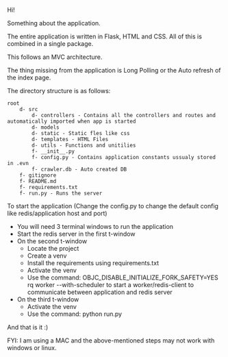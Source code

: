 Hi!

Something about the application. 

The entire application is written in Flask, HTML and CSS. 
All of this is combined in a single package. 

This follows an MVC architecture. 

The thing missing from the application is Long Polling or the Auto refresh of the index page. 

The directory 
structure is as follows: 

    root 
        d- src
            d- controllers - Contains all the controllers and routes and automatically imported when app is started
            d- models
            d- static - Static fles like css
            d- templates - HTML Files
            d- utils - Functions and unitilies
            f- __init__.py 
            f- config.py - Contains application constants ussualy stored in .evn
            f- crawler.db - Auto created DB
        f- gitignore
        f- README.md
        f- requirements.txt
        f- run.py - Runs the server

To start the application (Change the config.py to change the default config like redis/application host and port)

* You will need 3 terminal windows to run the application
* Start the redis server in the first t-window
* On the second t-window
  * Locate the project
  * Create a venv
  * Install the requirements using requirements.txt
  * Activate the venv
  * Use the command: OBJC_DISABLE_INITIALIZE_FORK_SAFETY=YES rq worker --with-scheduler to start a worker/redis-client to communicate between application and redis server
* On the third t-window
  * Activate the venv
  * Use the command: python run.py


And that is it :)

FYI: I am using a MAC and the above-mentioned steps may not work 
with windows or linux.
